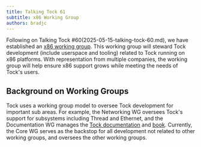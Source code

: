 ```yaml
---
title: Talking Tock 61
subtitle: x86 Working Group
authors: bradjc
---
```


Following on Talking Tock #60(2025-05-15-talking-tock-60.md), we have
established an
[x86 working group](https://github.com/tock/tock/tree/master/doc/wg/x86).
This working group will steward Tock development (include userspace and tooling)
related to Tock running on x86 platforms. With representation from multiple
companies, the working group will help ensure x86 support grows while meeting
the needs of Tock's users.

Background on Working Groups
----------------------------

Tock uses a working group model to oversee Tock development for important sub
areas. For example, the Networking WG oversees Tock's support for subsystems
including Thread and Ethernet, and the Documentation WG manages the
[Tock documentation](https://docs.tockos.org/kernel/) and
[book](https://book.tockos.org). Currently, the Core WG serves as the backstop
for all development not related to other working groups, and oversees the other
working groups.

